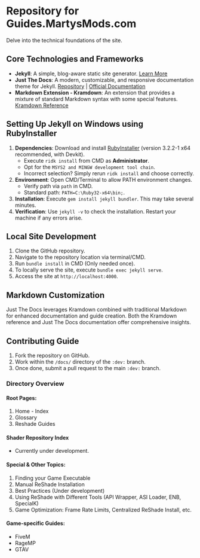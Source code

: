 # Repository for Guides.MartysMods.com

Delve into the technical foundations of the site.

## Core Technologies and Frameworks
* **Jekyll**: A simple, blog-aware static site generator. [Learn More](https://jekyllrb.com)
* **Just The Docs**: A modern, customizable, and responsive documentation theme for Jekyll. [Repository](https://github.com/just-the-docs/just-the-docs) | [Official Documentation](https://just-the-docs.com)
* **Markdown Extension - Kramdown**: An extension that provides a mixture of standard Markdown syntax with some special features. [Kramdown Reference](https://kramdown.gettalong.org/quickref.html#extensions)

## Setting Up Jekyll on Windows using RubyInstaller
1. **Dependencies**: Download and install [RubyInstaller](https://rubyinstaller.org/downloads/) (version 3.2.2-1 x64 recommended, with Devkit).
    * Execute `ridk install` from CMD as **Administrator**.
    * Opt for the `MSYS2 and MINGW development tool chain`.
    * Incorrect selection? Simply rerun `ridk install` and choose correctly.
2. **Environment**: Open CMD/Terminal to allow PATH environment changes.
    * Verify path via `path` in CMD.
    * Standard path: `PATH=C:\Ruby32-x64\bin;`.
3. **Installation**: Execute `gem install jekyll bundler`. This may take several minutes.
4. **Verification**: Use `jekyll -v` to check the installation. Restart your machine if any errors arise.

## Local Site Development
1. Clone the GitHub repository.
2. Navigate to the repository location via terminal/CMD.
3. Run `bundle install` in CMD (Only needed once).
4. To locally serve the site, execute `bundle exec jekyll serve`.
5. Access the site at `http://localhost:4000`.

## Markdown Customization
Just The Docs leverages Kramdown combined with traditional Markdown for enhanced documentation and guide creation. Both the Kramdown reference and Just The Docs documentation offer comprehensive insights.

## Contributing Guide
1. Fork the repository on GitHub.
2. Work within the `/docs/` directory of the `:dev:` branch.
3. Once done, submit a pull request to the main `:dev:` branch.

### Directory Overview

#### Root Pages:
1. Home - Index
2. Glossary
3. Reshade Guides

#### Shader Repository Index
* Currently under development.

#### Special & Other Topics:
1. Finding your Game Executable
2. Manual ReShade Installation
3. Best Practices (Under development)
4. Using ReShade with Different Tools (API Wrapper, ASI Loader, ENB, SpecialK)
5. Game Optimization: Frame Rate Limits, Centralized ReShade Install, etc.

#### Game-specific Guides:
* FiveM
* RageMP
* GTAV